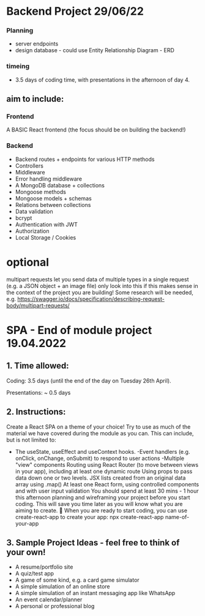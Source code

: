 
# Backend Project 29/06/22
### Planning
- server endpoints
- design database - could use Entity Relationship Diagram - ERD

### timeing
- 3.5 days of coding time, with presentations in the afternoon of day 4.

## aim to include:
### Frontend
A BASIC React frontend (the focus should be on building the backend!)
### Backend
- Backend routes + endpoints for various HTTP methods
- Controllers
- Middleware
- Error handling middleware
- A MongoDB database + collections
- Mongoose methods
- Mongoose models + schemas
- Relations between collections
- Data validation
- bcrypt
- Authentication with JWT
- Authorization
- Local Storage / Cookies
# optional 
multipart requests let you send data of multiple types in a single request (e.g. a JSON object + an image file)
only look into this if this makes sense in the context of the project you are building!
Some research will be needed, e.g. https://swagger.io/docs/specification/describing-request-body/multipart-requests/

# SPA - End of module project 19.04.2022
## 1. Time allowed:

Coding: 3.5 days (until the end of the day on Tuesday 26th April).

Presentations: ~ 0.5 days

## 2. Instructions:
Create a React SPA on a theme of your choice!
Try to use as much of the material we have covered during the module as you can. This can include, but is not limited to:
- The useState, useEffect and useContext hooks.
-Event handlers (e.g. onClick, onChange, onSubmit) to respond to user actions
-Multiple "view" components
Routing using React Router (to move between views in your app), including at least one dynamic route
Using props to pass data down one or two levels.
JSX lists created from an original data array using .map()
At least one React form, using controlled components and with user input validation
You should spend at least 30 mins - 1 hour this afternoon planning and wireframing your project before you start coding. This will save you time later as you will know what you are aiming to create. :slightly_smiling_face:
When you are ready to start coding, you can use create-react-app to create your app: npx create-react-app name-of-your-app


## 3. Sample Project Ideas - feel free to think of your own!
- A resume/portfolio site
- A quiz/test app
- A game of some kind, e.g. a card game simulator
- A simple simulation of an online store
- A simple simulation of an instant messaging app like WhatsApp
- An event calendar/planner
- A personal or professional blog